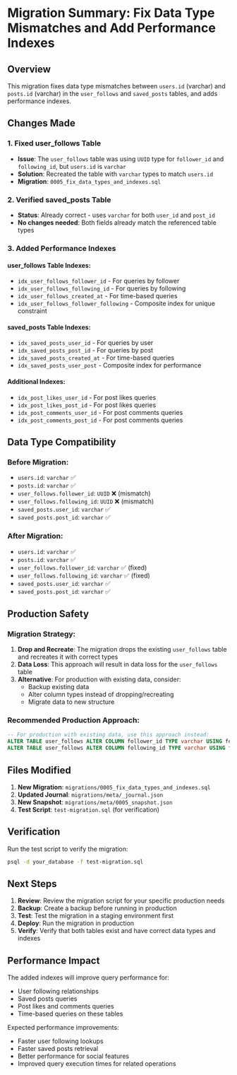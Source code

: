 # Migration Summary: Fix Data Type Mismatches and Add Performance Indexes

## Overview
This migration fixes data type mismatches between `users.id` (varchar) and `posts.id` (varchar) in the `user_follows` and `saved_posts` tables, and adds performance indexes.

## Changes Made

### 1. Fixed user_follows Table
- **Issue**: The `user_follows` table was using `UUID` type for `follower_id` and `following_id`, but `users.id` is `varchar`
- **Solution**: Recreated the table with `varchar` types to match `users.id`
- **Migration**: `0005_fix_data_types_and_indexes.sql`

### 2. Verified saved_posts Table
- **Status**: Already correct - uses `varchar` for both `user_id` and `post_id`
- **No changes needed**: Both fields already match the referenced table types

### 3. Added Performance Indexes

#### user_follows Table Indexes:
- `idx_user_follows_follower_id` - For queries by follower
- `idx_user_follows_following_id` - For queries by following
- `idx_user_follows_created_at` - For time-based queries
- `idx_user_follows_follower_following` - Composite index for unique constraint

#### saved_posts Table Indexes:
- `idx_saved_posts_user_id` - For queries by user
- `idx_saved_posts_post_id` - For queries by post
- `idx_saved_posts_created_at` - For time-based queries
- `idx_saved_posts_user_post` - Composite index for performance

#### Additional Indexes:
- `idx_post_likes_user_id` - For post likes queries
- `idx_post_likes_post_id` - For post likes queries
- `idx_post_comments_user_id` - For post comments queries
- `idx_post_comments_post_id` - For post comments queries

## Data Type Compatibility

### Before Migration:
- `users.id`: `varchar` ✅
- `posts.id`: `varchar` ✅
- `user_follows.follower_id`: `UUID` ❌ (mismatch)
- `user_follows.following_id`: `UUID` ❌ (mismatch)
- `saved_posts.user_id`: `varchar` ✅
- `saved_posts.post_id`: `varchar` ✅

### After Migration:
- `users.id`: `varchar` ✅
- `posts.id`: `varchar` ✅
- `user_follows.follower_id`: `varchar` ✅ (fixed)
- `user_follows.following_id`: `varchar` ✅ (fixed)
- `saved_posts.user_id`: `varchar` ✅
- `saved_posts.post_id`: `varchar` ✅

## Production Safety

### Migration Strategy:
1. **Drop and Recreate**: The migration drops the existing `user_follows` table and recreates it with correct types
2. **Data Loss**: This approach will result in data loss for the `user_follows` table
3. **Alternative**: For production with existing data, consider:
   - Backup existing data
   - Alter column types instead of dropping/recreating
   - Migrate data to new structure

### Recommended Production Approach:
```sql
-- For production with existing data, use this approach instead:
ALTER TABLE user_follows ALTER COLUMN follower_id TYPE varchar USING follower_id::varchar;
ALTER TABLE user_follows ALTER COLUMN following_id TYPE varchar USING following_id::varchar;
```

## Files Modified

1. **New Migration**: `migrations/0005_fix_data_types_and_indexes.sql`
2. **Updated Journal**: `migrations/meta/_journal.json`
3. **New Snapshot**: `migrations/meta/0005_snapshot.json`
4. **Test Script**: `test-migration.sql` (for verification)

## Verification

Run the test script to verify the migration:
```bash
psql -d your_database -f test-migration.sql
```

## Next Steps

1. **Review**: Review the migration script for your specific production needs
2. **Backup**: Create a backup before running in production
3. **Test**: Test the migration in a staging environment first
4. **Deploy**: Run the migration in production
5. **Verify**: Verify that both tables exist and have correct data types and indexes

## Performance Impact

The added indexes will improve query performance for:
- User following relationships
- Saved posts queries
- Post likes and comments queries
- Time-based queries on these tables

Expected performance improvements:
- Faster user following lookups
- Faster saved posts retrieval
- Better performance for social features
- Improved query execution times for related operations
